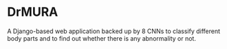 # DrMURA
A Django-based web application backed up by 8 CNNs to classify different body parts and to find out whether there is any abnormality or not.
